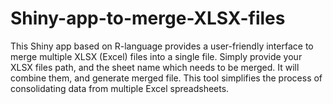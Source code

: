 # Shiny-app-to-merge-XLSX-files
This Shiny app based on R-language provides a user-friendly interface to merge multiple XLSX (Excel) files into a single file.  Simply provide your XLSX files path, and the sheet name which needs to be merged. It will combine them, and generate merged file. This tool simplifies the process of consolidating data from multiple Excel spreadsheets.
